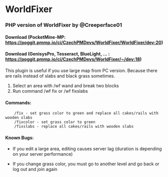 # WorldFixer

### PHP version of WorldFixer by @Creeperface01

#### Download (PocketMine-MP: https://poggit.pmmp.io/ci/CzechPMDevs/WorldFixer/WorldFixer/dev:20)
#### Download (GenisysPro, Tesseract, BlueLight, ... : https://poggit.pmmp.io/ci/CzechPMDevs/WorldFixer/~/dev:18)

This plugin is useful if you use large map from PC version. Because there are rails instead of slabs and black grass sometimes.

1. Select an area with /wf wand and break two blocks
2. Run command /wf fix or /wf fixslabs

#### Commands:
        /fix - set grass color to green and replace all cakes/rails with wooden slabs
        /fixcolor - set grass color to green
        /fixslabs - replace all cakes/rails with wooden slabs
        

#### Known Bugs:
- If you edit a large area, editing causes server lag (duration is depending on your server performance)

- If you change grass color, you must go to another level and go back or log out and join again



